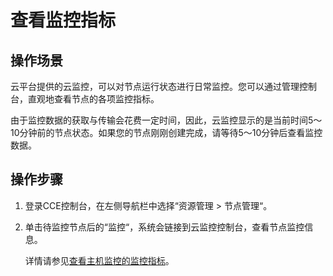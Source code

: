# 查看监控指标<a name="cce_01_0072"></a>

## 操作场景<a name="section106107685710"></a>

云平台提供的云监控，可以对节点运行状态进行日常监控。您可以通过管理控制台，直观地查看节点的各项监控指标。

由于监控数据的获取与传输会花费一定时间，因此，云监控显示的是当前时间5～10分钟前的节点状态。如果您的节点刚刚创建完成，请等待5～10分钟后查看监控数据。

## 操作步骤<a name="section861945595712"></a>

1.  登录CCE控制台，在左侧导航栏中选择“资源管理  \>  节点管理“。
2.  单击待监控节点后的“监控“，系统会链接到云监控控制台，查看节点监控信息。

    详情请参见[查看主机监控的监控指标](https://support.huaweicloud.com/usermanual-ces/zh-cn_topic_0079332017.html)。


